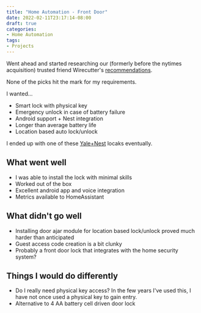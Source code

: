 ```yaml
---
title: "Home Automation - Front Door"
date: 2022-02-11T23:17:14-08:00
draft: true
categories:
- Home Automation
tags:
- Projects
---
```

Went ahead and started researching our (formerly before the nytimes acquisition) trusted friend Wirecutter's [recommendations](https://www.nytimes.com/wirecutter/reviews/the-best-smart-lock/).

None of the picks hit the mark for my requirements.

I wanted...
- Smart lock with physical key
- Emergency unlock in case of battery failure
- Android support + Nest integration
- Longer than average battery life
- Location based auto lock/unlock

I ended up with one of these [Yale+Nest](https://www.amazon.com/Yale-Security-YRD226-CBA-619-Connected-Touchscreen/dp/B07GQ71KCH?th=1) locaks eventually.

## What went well
- I was able to install the lock with minimal skills
- Worked out of the box
- Excellent android app and voice integration
- Metrics available to HomeAssistant

## What didn't go well
- Installing door ajar module for location based lock/unlock proved much harder than anticipated
- Guest access code creation is a bit clunky
- Probably a front door lock that integrates with the home security system?

## Things I would do differently
- Do I really need physical key access? In the few years I've used this, I have not once used a physical key to gain entry.
- Alternative to 4 AA battery cell driven door lock
